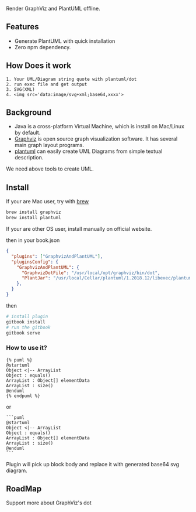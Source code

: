 Render GraphViz and PlantUML offline.

## Features
* Generate PlantUML with quick installation
* Zero npm dependency.

## How Does it work

```
1. Your UML/Diagram string quote with plantuml/dot
2. run exec file and get output
3. SVG(XML)
4. <img src='data:image/svg+xml;base64,xxxx'>
```

## Background

* Java is a cross-platform Virtual Machine, which is install on Mac/Linux by default.
* [Graphviz](https://www.graphviz.org) is open source graph visualization software. It has several main graph layout programs.
* [plantuml](http://plantuml.com/) can easily create UML Diagrams from simple textual description.

We need above tools to create UML.

## Install

If your are Mac user, try with [brew](https://brew.sh/)

```sh
brew install graphviz
brew install plantuml
```

If your are other OS user, install manually on official website.

then in your book.json

```json
{
  "plugins": ["GraphvizAndPlantUML"],
  "pluginsConfig": {
    "GraphvizAndPlantUML": {
      "GraphvizDotFile": "/usr/local/opt/graphviz/bin/dot",
      "PlantJar": "/usr/local/Cellar/plantuml/1.2018.12/libexec/plantuml.jar"
    },
  }
}
```

then

```sh
# install plugin
gitbook install
# run the gitbook
gitbook serve
```

### How to use it?

```
{% puml %}
@startuml
Object <|-- ArrayList
Object : equals()
ArrayList : Object[] elementData
ArrayList : size()
@enduml
{% endpuml %}
```

or

    ```puml
    @startuml
    Object <|-- ArrayList
    Object : equals()
    ArrayList : Object[] elementData
    ArrayList : size()
    @enduml
    ```

Plugin will pick up block body and replace it with generated base64 svg diagram.

## RoadMap
Support more about GraphViz's dot
